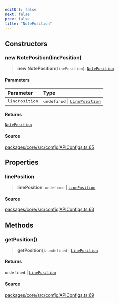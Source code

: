 ```yaml
---
editUrl: false
next: false
prev: false
title: "NotePosition"
---
```


## Constructors

### new NotePosition(linePosition)

> **new NotePosition**(`linePosition`): [`NotePosition`](/obsidian-meta-bind-plugin-docs/api/classes/noteposition/)

#### Parameters

| Parameter | Type |
| :------ | :------ |
| `linePosition` | `undefined` \| [`LinePosition`](/obsidian-meta-bind-plugin-docs/api/interfaces/lineposition/) |

#### Returns

[`NotePosition`](/obsidian-meta-bind-plugin-docs/api/classes/noteposition/)

#### Source

[packages/core/src/config/APIConfigs.ts:65](https://github.com/mProjectsCode/obsidian-meta-bind-plugin/blob/045545feac3698bacd2c17d33d02a947eafdab85/packages/core/src/config/APIConfigs.ts#L65)

## Properties

### linePosition

> **linePosition**: `undefined` \| [`LinePosition`](/obsidian-meta-bind-plugin-docs/api/interfaces/lineposition/)

#### Source

[packages/core/src/config/APIConfigs.ts:63](https://github.com/mProjectsCode/obsidian-meta-bind-plugin/blob/045545feac3698bacd2c17d33d02a947eafdab85/packages/core/src/config/APIConfigs.ts#L63)

## Methods

### getPosition()

> **getPosition**(): `undefined` \| [`LinePosition`](/obsidian-meta-bind-plugin-docs/api/interfaces/lineposition/)

#### Returns

`undefined` \| [`LinePosition`](/obsidian-meta-bind-plugin-docs/api/interfaces/lineposition/)

#### Source

[packages/core/src/config/APIConfigs.ts:69](https://github.com/mProjectsCode/obsidian-meta-bind-plugin/blob/045545feac3698bacd2c17d33d02a947eafdab85/packages/core/src/config/APIConfigs.ts#L69)

